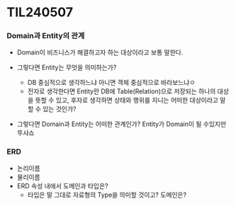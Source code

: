 # TIL240507

### Domain과 Entity의 관계

* Domain이 비즈니스가 해결하고자 하는 대상이라고 보통 말한다. 
* 그렇다면 Entity는 무엇을 의미하는가? 
  * DB 중심적으로 생각하느냐 아니면 객체 중심적으로 바라보느냐ㅇ
  * 전자로 생각한다면 Entity란 DB에 Table(Relation)으로 저장되는 하나의 대상을 뜻할 수 있고, 
    후자로 생각하면 상태와 행위를 지니는 어떠한 대상이라고 말할 수 있는 것인가? 

* 그렇다면 Domain과 Entity는 어떠한 관계인가? Entity가 Domain이 될 수있지만 뚜샤쇼





### ERD 

* 논리이름
* 물리이름
* ERD 속성 내에서 도메인과 타입은?
  * 타입은 말 그대로 자료형의 Type을 의미할 것이고? 도메인은? 